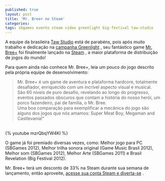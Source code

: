```yaml
---
published: true
layout: post
title: 'Mr. Bree+ no Steam'
categories: 
tags: sbgames evento steam video greenlight big-festival taw-studio
---
```


A equipe da brasileira <a href="http://tawstudio.com/" target="_blank">Taw Studio</a>
 est&#225; de parab&#233;ns, pois ap&#243;s muito trabalho e dedica&#231;&#227;o na <a href="http://jogosdaqui.blog.uol.com.br/arch2013-05-01_2013-05-31.html#2013_05-02_19_08_27-154784552-0" target="_blank">campanha Greenlight</a>
, seu fant&#225;stico game <a href="http://store.steampowered.com/app/264220/" target="_blank">Mr. Bree+</a>
 foi finalmente lan&#231;ado 
na <a href="http://store.steampowered.com/app/264220/" target="_blank">Steam</a>
, a maior plataforma de distribui&#231;&#227;o de jogos do mundo!
 
Para quem ainda n&#227;o conhece Mr. Bree+, leia um pouco do jogo descrito pela pr&#243;pria equipe de desenvolvimento:
 
> Mr. Bree+ &#233; um game de aventura e plataforma hardcore, totalmente desafiador, enriquecido com um incr&#237;vel aspecto visual e musical.  
> S&#227;o 60 n&#237;veis de puro desafio, revelando ao longo do progresso, eventos passados obscuros que contam a hist&#243;ria do nosso her&#243;i, um porco fazendeiro, pai de fam&#237;lia, o Mr. Bree.  
> Uma boa compara&#231;&#227;o para exemplificar a mec&#226;nica do jogo s&#227;o alguns dos jogos que n&#243;s amamos: Super Meat Boy, Megaman and Castlevania!&quot;
> <br />
<div><br />
{% youtube mzrQbqYW4KI %}
 
O game j&#225; foi premiado diversas vezes, como: Melhor jogo para PC (SBGames 2012), Melhor trilha sonora original (Game Music Brasil 2012), Melhor som (SBGames 2012), Melhor Arte (SBGames 2011) e Brasil Revelation (Big Festival 2012).
 
Mr. Bree+ ter&#225; um desconto de 33% na Steam durante sua semana de lan&#231;amento, ent&#227;o aproveite, <a href="http://store.steampowered.com/app/264220/" target="_blank">acesse sua conta Steam e diverta-se</a>
.

